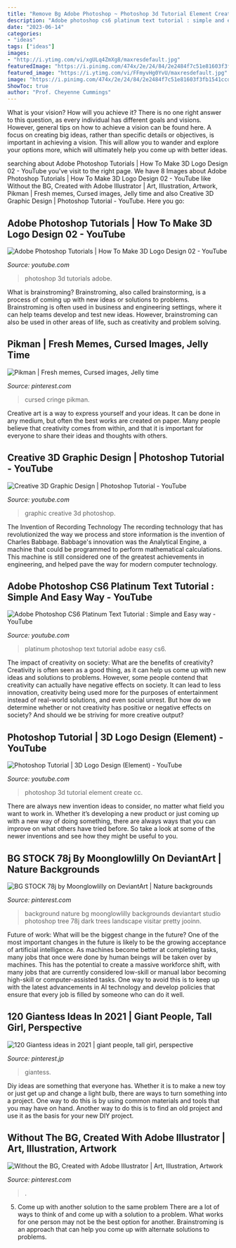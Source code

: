 ```yaml
---
title: "Remove Bg Adobe Photoshop ~ Photoshop 3d Tutorial Element Create Cc"
description: "Adobe photoshop cs6 platinum text tutorial : simple and easy way"
date: "2023-06-14"
categories:
- "ideas"
tags: ["ideas"]
images:
- "http://i.ytimg.com/vi/xgULq4ZmXg8/maxresdefault.jpg"
featuredImage: "https://i.pinimg.com/474x/2e/24/84/2e2484f7c51e81603f3fb1541ccdda11.jpg"
featured_image: "https://i.ytimg.com/vi/FFmyvHg0YvU/maxresdefault.jpg"
image: "https://i.pinimg.com/474x/2e/24/84/2e2484f7c51e81603f3fb1541ccdda11.jpg"
ShowToc: true
author: "Prof. Cheyenne Cummings"
---
```



What is your vision? How will you achieve it?
There is no one right answer to this question, as every individual has different goals and visions. However, general tips on how to achieve a vision can be found here. A focus on creating big ideas, rather than specific details or objectives, is important in achieving a vision. This will allow you to wander and explore your options more, which will ultimately help you come up with better ideas.

	

		
searching about Adobe Photoshop Tutorials | How To Make 3D Logo Design 02 - YouTube you've visit to the right page. We have 8 Images about Adobe Photoshop Tutorials | How To Make 3D Logo Design 02 - YouTube like Without the BG, Created with Adobe Illustrator | Art, Illustration, Artwork, Pikman | Fresh memes, Cursed images, Jelly time and also Creative 3D Graphic Design | Photoshop Tutorial - YouTube. Here you go:
		
    
## Adobe Photoshop Tutorials | How To Make 3D Logo Design 02 - YouTube

<img loading=lazy src="https://i.ytimg.com/vi/BshP07jVL-g/maxresdefault.jpg" onerror="this.onerror=null;this.src='https://tse3.mm.bing.net/th?id=OIP.Hjkz6y-oZ0IMSGYG6SKiuwHaEK&amp;pid=15.1';" alt="Adobe Photoshop Tutorials | How To Make 3D Logo Design 02 - YouTube">

_Source: youtube.com_

>photoshop 3d tutorials adobe. 

	

What is brainstroming?
Brainstroming, also called brainstorming, is a process of coming up with new ideas or solutions to problems. Brainstroming is often used in business and engineering settings, where it can help teams develop and test new ideas. However, brainstroming can also be used in other areas of life, such as creativity and problem solving.

    
## Pikman | Fresh Memes, Cursed Images, Jelly Time

<img loading=lazy src="https://i.pinimg.com/originals/54/8e/7e/548e7e7fc37e597c7b1e5129a4e6038f.jpg" onerror="this.onerror=null;this.src='https://tse4.mm.bing.net/th?id=OIP.a10VylAJsCT8Tj2rGOUweAHaHX&amp;pid=15.1';" alt="Pikman | Fresh memes, Cursed images, Jelly time">

_Source: pinterest.com_

>cursed cringe pikman. 

	

Creative art is a way to express yourself and your ideas. It can be done in any medium, but often the best works are created on paper. Many people believe that creativity comes from within, and that it is important for everyone to share their ideas and thoughts with others.

    
## Creative 3D Graphic Design | Photoshop Tutorial - YouTube

<img loading=lazy src="https://i.ytimg.com/vi/FFmyvHg0YvU/maxresdefault.jpg" onerror="this.onerror=null;this.src='https://tse3.mm.bing.net/th?id=OIP.Imuvanjuxew5AfmZm6pEMgHaEK&amp;pid=15.1';" alt="Creative 3D Graphic Design | Photoshop Tutorial - YouTube">

_Source: youtube.com_

>graphic creative 3d photoshop. 

	

The Invention of Recording Technology
The recording technology that has revolutionized the way we process and store information is the invention of Charles Babbage. Babbage's innovation was the Analytical Engine, a machine that could be programmed to perform mathematical calculations. This machine is still considered one of the greatest achievements in engineering, and helped pave the way for modern computer technology.

    
## Adobe Photoshop CS6 Platinum Text Tutorial : Simple And Easy Way - YouTube

<img loading=lazy src="http://i.ytimg.com/vi/xgULq4ZmXg8/maxresdefault.jpg" onerror="this.onerror=null;this.src='https://tse1.mm.bing.net/th?id=OIP.BPZDgoB8pdajeFpgtE6kfgHaEK&amp;pid=15.1';" alt="Adobe Photoshop CS6 Platinum Text Tutorial : Simple and Easy way - YouTube">

_Source: youtube.com_

>platinum photoshop text tutorial adobe easy cs6. 

	

The impact of creativity on society: What are the benefits of creativity?
Creativity is often seen as a good thing, as it can help us come up with new ideas and solutions to problems. However, some people contend that creativity can actually have negative effects on society. It can lead to less innovation, creativity being used more for the purposes of entertainment instead of real-world solutions, and even social unrest. But how do we determine whether or not creativity has positive or negative effects on society? And should we be striving for more creative output?

    
## Photoshop Tutorial | 3D Logo Design (Element) - YouTube

<img loading=lazy src="https://i.ytimg.com/vi/t0JWHiLFzQo/maxresdefault.jpg" onerror="this.onerror=null;this.src='https://tse4.mm.bing.net/th?id=OIP.Xqzqikl6XGmRIY9mTOFO_wHaEK&amp;pid=15.1';" alt="Photoshop Tutorial | 3D Logo Design (Element) - YouTube">

_Source: youtube.com_

>photoshop 3d tutorial element create cc. 

	

There are always new invention ideas to consider, no matter what field you want to work in. Whether it’s developing a new product or just coming up with a new way of doing something, there are always ways that you can improve on what others have tried before. So take a look at some of the newer inventions and see how they might be useful to you.

    
## BG STOCK 78j By Moonglowlilly On DeviantArt | Nature Backgrounds

<img loading=lazy src="https://i.pinimg.com/originals/7a/79/dc/7a79dc469fcc9bb2aee3276280ba24cc.jpg" onerror="this.onerror=null;this.src='https://tse4.mm.bing.net/th?id=OIP.QgIHWCvup4NQjs46-yzzygHaJQ&amp;pid=15.1';" alt="BG STOCK 78j by Moonglowlilly on DeviantArt | Nature backgrounds">

_Source: pinterest.com_

>background nature bg moonglowlilly backgrounds deviantart studio photoshop tree 78j dark trees landscape visitar pretty jooinn. 

	

Future of work: What will be the biggest change in the future?
One of the most important changes in the future is likely to be the growing acceptance of artificial intelligence. As machines become better at completing tasks, many jobs that once were done by human beings will be taken over by machines. This has the potential to create a massive workforce shift, with many jobs that are currently considered low-skill or manual labor becoming high-skill or computer-assisted tasks. One way to avoid this is to keep up with the latest advancements in AI technology and develop policies that ensure that every job is filled by someone who can do it well.

    
## 120 Giantess Ideas In 2021 | Giant People, Tall Girl, Perspective

<img loading=lazy src="https://i.pinimg.com/474x/2e/24/84/2e2484f7c51e81603f3fb1541ccdda11.jpg" onerror="this.onerror=null;this.src='https://tse4.mm.bing.net/th?id=OIP.NmWmnW8igF694bPpKUOU_QAAAA&amp;pid=15.1';" alt="120 Giantess ideas in 2021 | giant people, tall girl, perspective">

_Source: pinterest.jp_

>giantess. 

	

Diy ideas are something that everyone has. Whether it is to make a new toy or just get up and change a light bulb, there are ways to turn something into a project. One way to do this is by using common materials and tools that you may have on hand. Another way to do this is to find an old project and use it as the basis for your new DIY project.

    
## Without The BG, Created With Adobe Illustrator | Art, Illustration, Artwork

<img loading=lazy src="https://i.pinimg.com/originals/20/4a/4c/204a4ceea1851f827509765a8e0dafa8.jpg" onerror="this.onerror=null;this.src='https://tse3.mm.bing.net/th?id=OIP.sT7gBZJKGAcvnV2KZBhkigHaJ4&amp;pid=15.1';" alt="Without the BG, Created with Adobe Illustrator | Art, Illustration, Artwork">

_Source: pinterest.com_

>. 

	

5. Come up with another solution to the same problem
There are a lot of ways to think of and come up with a solution to a problem. What works for one person may not be the best option for another. Brainstroming is an approach that can help you come up with alternate solutions to problems.

